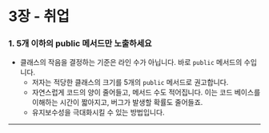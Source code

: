 # 3장 - 취업

### 1. 5개 이하의 public 메서드만 노출하세요

- 클래스의 작음을 결정하는 기준은 라인 수가 아닙니다. 바로 `public` 메서드의 수입니다.
    - 저자는 적당한 클래스의 크기를 5개의 `public` 메서드로 권고합니다.
    - 자연스럽게 코드의 양이 줄어들고, 메서드 수도 적어집니다. 이는 코드 베이스를 이해하는 시간이 짧아지고, 버그가 발생할 확률도 줄어들죠.
    - 유지보수성을 극대화시킬 수 있는 방법입니다.

---

